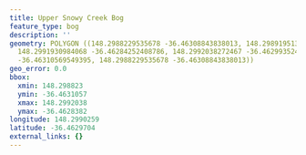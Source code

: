 ```yaml
---
title: Upper Snowy Creek Bog
feature_type: bog
description: ''
geometry: POLYGON ((148.2988229535678 -36.46308843838013, 148.2989195130914 -36.46283820979492,
  148.2991930984068 -36.46284252408786, 148.2992038272467 -36.46299352418441, 148.2990965388832
  -36.46310569549395, 148.2988229535678 -36.46308843838013))
geo_error: 0.0
bbox:
  xmin: 148.298823
  ymin: -36.4631057
  xmax: 148.2992038
  ymax: -36.4628382
longitude: 148.2990259
latitude: -36.4629704
external_links: {}
---
```

